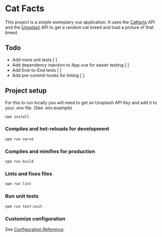 # Cat Facts

This project is a simple exemplary vue application. It uses the [Catfacts](https://catfact.ninja/) API and the [Unsplash](https://unsplash.com/developers) API to get a random cat breed and load a picture of that breed.

## Todo

- Add more unit tests [ ]
- Add dependency injection to App.vue for easier testing [ ]
- Add End-to-End tests [ ]
- Add pre-commit hooks for linting [ ]

## Project setup

For this to run locally you will need to get an Unsplash API Key and add it to your .env file. (See .env.example)

```shell
npm install
```

### Compiles and hot-reloads for development

```shell
npm run serve
```

### Compiles and minifies for production

```shell
npm run build
```

### Lints and fixes files

```shell
npm run lint
```

### Run unit tests

```shell
npm run test:unit
```

### Customize configuration

See [Configuration Reference](https://cli.vuejs.org/config/).
